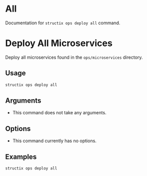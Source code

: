 # All

Documentation for `structix ops deploy all` command.

# Deploy All Microservices

Deploy all microservices found in the `ops/microservices` directory.

## Usage

```bash
structix ops deploy all
```

## Arguments

-   This command does not take any arguments.

## Options

-   This command currently has no options.

## Examples

```bash
structix ops deploy all
```